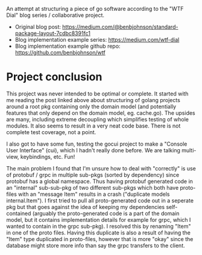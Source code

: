 An attempt at structuring a piece of go software according to the "WTF Dial" blog series / collaborative project.

- Original blog post: https://medium.com/@benbjohnson/standard-package-layout-7cdbc8391fc1
- Blog implementation example series: https://medium.com/wtf-dial
- Blog implementation example github repo: https://github.com/benbjohnson/wtf

# Project conclusion

This project was never intended to be optimal or complete. It started with me reading the post linked above about structuring of golang projects around a root pkg containing only the domain model (and potentially features that only depend on the domain model, eg. cache.go). The upsides are many, including extreme decoupling which simplifies testing of whole modules. It also seems to result in a very neat code base. There is not complete test coverage, not a point.

I also got to have some fun, testing the gocui project to make a "Console User Interface" (cui), which I hadn't really done before. We are talking multi-view, keybindings, etc. Fun!

The main problem I found that I'm unsure how to deal with "correctly" is use of protobuf / grpc in multiple sub-pkgs (sorted by dependency) since protobuf has a global namespace. Thus having protobuf generated code in an "internal" sub-sub-pkg of two different sub-pkgs which both have proto-files with an "message Item" results in a crash ("duplicate models internal.Item"). I first tried to pull all proto-generated code out in a seperate pkg but that goes against the idea of keeping my dependencies self-contained (arguably the proto-generated code is a part of the domain model, but it contains implementation details for example for grpc, which I wanted to contain in the grpc sub-pkg). I resolved this by renaming "Item" in one of the proto files. Having this duplicate is also a result of having the "Item" type duplicated in proto-files, however that is more "okay" since the database might store more info than say the grpc transfers to the client.
